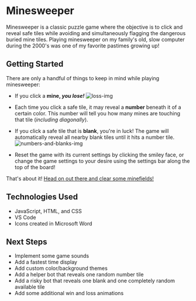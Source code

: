 # Minesweeper

Minesweeper is a classic puzzle game where the objective is to click and reveal safe tiles while avoiding and simultaneously flagging the dangerous buried mine tiles.
Playing minesweeper on my family's old, slow computer during the 2000's was one of my favorite pastimes growing up!


## Getting Started

There are only a handful of things to keep in mind while playing minesweeper:

  * If you click a **mine, _you lose!_**
  ![loss-img](https://i.imgur.com/bTzUVPo.png)

  * Each time you click a safe tile, it may reveal a **number** beneath it of a certain color.  This number will tell you how many mines are touching that tile (*including diagonally*).  

  * If you click a safe tile that is **blank**, you're in luck!  The game will automatically reveal all nearby blank tiles until it hits a number tile.
  ![numbers-and-blanks-img](https://i.imgur.com/2Buqy3Y.png)

  * Reset the game with its current settings by clicking the smiley face, or change the game settings to your desire using the settings bar along the top of the board!


That's about it!  [Head on out there and clear some minefields!](https://g-merrill.github.io/minesweeper/)


## Technologies Used

  * JavaScript, HTML, and CSS
  * VS Code
  * Icons created in Microsoft Word

## Next Steps

  * Implement some game sounds
  * Add a fastest time display
  * Add custom color/background themes
  * Add a helper bot that reveals one random number tile
  * Add a risky bot that reveals one blank and one completely random available tile
  * Add some additional win and loss animations
